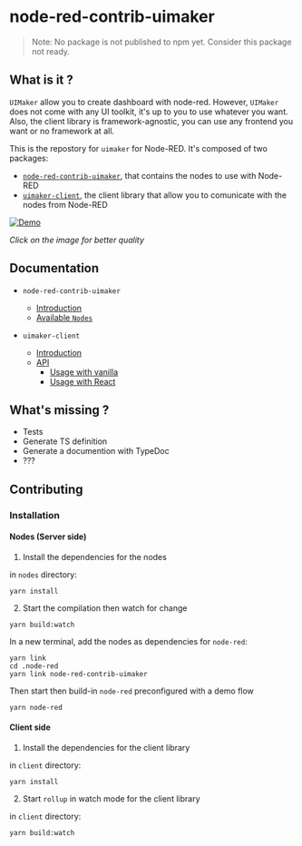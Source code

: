 # node-red-contrib-uimaker

> Note: No package is not published to npm yet. Consider this package not ready.

## What is it ?

`UIMaker` allow you to create dashboard with node-red. However, `UIMaker` does not come with any UI toolkit, it's up to you to use whatever you want. Also, the client library is framework-agnostic, you can use any frontend you want or no framework at all.

This is the repostory for `uimaker` for Node-RED. It's composed of two packages:

- [`node-red-contrib-uimaker`](./nodes/), that contains the nodes to use with Node-RED
- [`uimaker-client`](./client), the client library that allow you to comunicate with the nodes from Node-RED

[![Demo](https://i.imgur.com/pylg5co.gif)](https://i.imgur.com/pylg5co.mp4)

_Click on the image for better quality_

## Documentation

- `node-red-contrib-uimaker`

  - [Introduction](./nodes#node-red-contrib-uimaker)
  - [Available `Nodes`](./nodes#nodes)

- `uimaker-client`

  - [Introduction](./client#uimaker-client)
  - [API](./client/API.md)
    - [Usage with vanilla](./client#directly)
    - [Usage with React](./client#with-react)

## What's missing ?

- Tests
- Generate TS definition
- Generate a documention with TypeDoc
- ???

## Contributing

### Installation

#### Nodes (Server side)

1. Install the dependencies for the nodes

in `nodes` directory:

```
yarn install
```

2. Start the compilation then watch for change

```
yarn build:watch
```

In a new terminal, add the nodes as dependencies for `node-red`:

```
yarn link
cd .node-red
yarn link node-red-contrib-uimaker
```

Then start then build-in `node-red` preconfigured with a demo flow

```
yarn node-red
```

#### Client side

1. Install the dependencies for the client library

in `client` directory:

```
yarn install
```

2. Start `rollup` in watch mode for the client library

in `client` directory:

```
yarn build:watch
```
